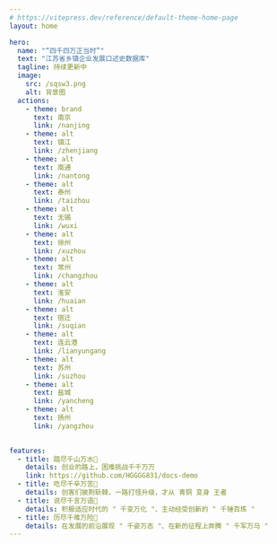 ```yaml
---
# https://vitepress.dev/reference/default-theme-home-page
layout: home

hero:
  name: "“四千四万正当时”"
  text: "江苏省乡镇企业发展口述史数据库"
  tagline: 持续更新中
  image: 
    src: /sqsw3.png
    alt: 背景图
  actions:
    - theme: brand
      text: 南京
      link: /nanjing
    - theme: alt
      text: 镇江
      link: /zhenjiang
    - theme: alt
      text: 南通
      link: /nantong
    - theme: alt
      text: 泰州
      link: /taizhou
    - theme: alt
      text: 无锡
      link: /wuxi
    - theme: alt
      text: 徐州
      link: /xuzhou
    - theme: alt
      text: 常州
      link: /changzhou
    - theme: alt      
      text: 淮安
      link: /huaian
    - theme: alt      
      text: 宿迁
      link: /suqian
    - theme: alt  
      text: 连云港
      link: /lianyungang
    - theme: alt  
      text: 苏州
      link: /suzhou
    - theme: alt  
      text: 盐城
      link: /yancheng
    - theme: alt  
      text: 扬州
      link: /yangzhou
    

features:
  - title: 踏尽千山万水🎯
    details: 创业的路上，困难挑战千千万万
    link: https://github.com/HGGGG831/docs-demo
  - title: 吃尽千辛万苦🌟
    details: 创客们披荆斩棘，一路打怪升级，才从 青铜 变身 王者
  - title: 说尽千言万语🍊
    details: 积极适应时代的 " 千变万化 "、主动经受创新的 " 千锤百炼 "
  - title: 历尽千难万险🤝
    details: 在发展的前沿展现 " 千姿万态 "、在新的征程上奔腾 " 千军万马 "
---
```


